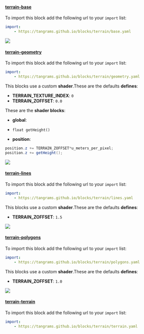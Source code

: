 

#### [terrain-base](https://github.com/tangrams/blocks/blob/gh-pages/terrain/base.yaml)



To import this block add the following url to your `import` list:

```yaml
import:
    - https://tangrams.github.io/blocks/terrain/base.yaml
```



![](https://mapzen.com/common/styleguide/images/divider/compass-red.png)


#### [terrain-geometry](https://github.com/tangrams/blocks/blob/gh-pages/terrain/geometry.yaml)



To import this block add the following url to your `import` list:

```yaml
import:
    - https://tangrams.github.io/blocks/terrain/geometry.yaml
```


This blocks use a custom **shader**.These are the defaults **defines**:
 - **TERRAIN_TEXTURE_INDEX**: ```0```
 - **TERRAIN_ZOFFSET**: ```0.0```

These are the **shader blocks**:

- **global**:
 + `float getHeight() `
- **position**:

```glsl
position.z += TERRAIN_ZOFFSET*u_meters_per_pixel;
position.z += getHeight();
```



![](https://mapzen.com/common/styleguide/images/divider/compass-red.png)


#### [terrain-lines](https://github.com/tangrams/blocks/blob/gh-pages/terrain/lines.yaml)



To import this block add the following url to your `import` list:

```yaml
import:
    - https://tangrams.github.io/blocks/terrain/lines.yaml
```


This blocks use a custom **shader**.These are the defaults **defines**:
 - **TERRAIN_ZOFFSET**: ```1.5```


![](https://mapzen.com/common/styleguide/images/divider/compass-red.png)


#### [terrain-polygons](https://github.com/tangrams/blocks/blob/gh-pages/terrain/polygons.yaml)



To import this block add the following url to your `import` list:

```yaml
import:
    - https://tangrams.github.io/blocks/terrain/polygons.yaml
```


This blocks use a custom **shader**.These are the defaults **defines**:
 - **TERRAIN_ZOFFSET**: ```1.0```


![](https://mapzen.com/common/styleguide/images/divider/compass-red.png)


#### [terrain-terrain](https://github.com/tangrams/blocks/blob/gh-pages/terrain/terrain.yaml)



To import this block add the following url to your `import` list:

```yaml
import:
    - https://tangrams.github.io/blocks/terrain/terrain.yaml
```


